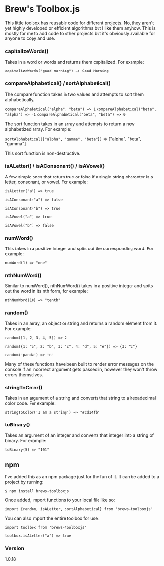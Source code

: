 # Brew's Toolbox.js

This little toolbox has reusable code for different projects. No, they aren't yet highly developed or efficient algorithms but I like them anyhow. This is mostly for me to add code to other projects but it's obviously available for anyone to copy and use.

### capitalizeWords()

Takes in a word or words and returns them capitalized. For example:

`capitalizeWords("good morning") => Good Morning`

### compareAlphabetical() / sortAlphabetical()

The compare function takes in two values and attempts to sort them alphabetically.

`compareAlphabetical("alpha", "beta") => 1`
`compareAlphabetical("beta", "alpha") => -1`
`compareAlphabetical("beta", "beta") => 0`

The sort function takes in an array and attempts to return a new alphabetized array. For example:

`sortAlphabetical(["alpha", "gamma", "beta"])` => ["alpha", "beta", "gamma"]

This sort function is non-destructive.

### isALetter() / isAConsonant() / isAVowel()

A few simple ones that return true or false if a single string character is a letter, consonant, or vowel. For example:

`isALetter("a") => true`

`isAConsonant("a") => false`

`isAConsonant("b") => true`

`isAVowel("a") => true`

`isAVowel("b") => false`

### numWord()

This takes in a positive integer and spits out the corresponding word. For example:

`numWord(1) => "one"`

### nthNumWord()

Similar to numWord(), nthNumWord() takes in a positive integer and spits out the word in its nth form, for example:

`nthNumWord(10) => "tenth"`

### random()

Takes in an array, an object or string and returns a random element from it. For example:

`random([1, 2, 3, 4, 5]) => 2`

`random({1: "a", 2: "b", 3: "c", 4: "d", 5: "e"}) => {3: "c"}`

`random("panda") => "n"`

Many of these functions have been built to render error messages on the console if an incorrect argument gets passed in, however they won't throw errors themselves.

### stringToColor()

Takes in an argument of a string and converts that string to a hexadecimal color code. For example:

`stringToColor('I am a string') => "#cd14fb"`

### toBinary()

Takes an argument of an integer and converts that integer into a string of binary. For example:

`toBinary(5) => "101"`

## npm

I've added this as an npm package just for the fun of it. It can be added to a project by running:

`$ npm install brews-toolboxjs`

Once added, import functions to your local file like so:

`import {random, isALetter, sortAlphabetical} from 'brews-toolboxjs'`

You can also import the entire toolbox for use:

`import toolbox from 'brews-toolboxjs'`

`toolbox.isALetter("a") => true`

### Version

1.0.18
